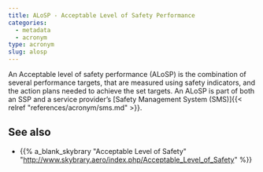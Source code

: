 ```yaml
---
title: ALoSP - Acceptable Level of Safety Performance
categories:
  - metadata
  - acronym
type: acronym
slug: alosp
---
```


An Acceptable level of safety performance (ALoSP) is the combination of several performance targets, that are measured using safety indicators, and the action plans needed to achieve the set targets. An ALoSP is part of both an SSP and a service provider’s [Safety Management System (SMS)]{{< relref "references/acronym/sms.md" >}}.


## See also

* {{% a_blank_skybrary "Acceptable Level of Safety" "http://www.skybrary.aero/index.php/Acceptable_Level_of_Safety" %}}
